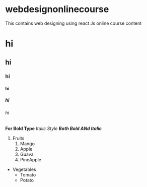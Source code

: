 # webdesignonlinecourse
This contains web designing using react Js online course content
# hi
## hi
### hi
#### hi
##### hi
###### hi

**For Bold Type**
*Italic Style*
***Both Bold ANd Italic***

1. Fruits
    1. Mango
    2. Apple
    3. Guava
    4. PineApple


* Vegetables
    * Tomato
    * Potato

